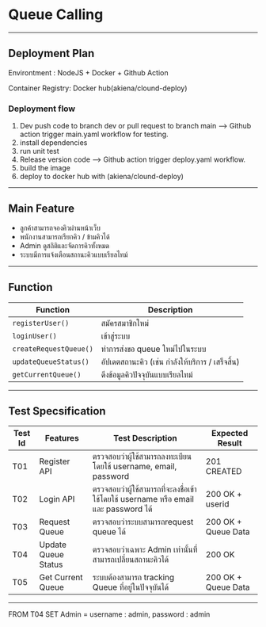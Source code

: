# Queue Calling
---
## Deployment Plan

Environtment : NodeJS + Docker + Github Action

Container Registry: Docker hub(akiena/clound-deploy)

### Deployment flow
1. Dev push code to branch dev or pull request to branch main --> Github action trigger main.yaml workflow for testing.
2. install dependencies
3. run unit test
4. Release version code --> Github action trigger deploy.yaml workflow.
5. build the image
6. deploy to docker hub with (akiena/clound-deploy)

---
## Main Feature
- ลูกค้าสามารถจองคิวผ่านหน้าเว็บ
- พนักงานสามารถเรียกคิว / ข้ามคิวได้
- Admin ดูสถิติและจัดการคิวทั้งหมด
- ระบบมีการแจ้งเตือนสถานะคิวแบบเรียลไทม์
---
## Function
| Function              | Description                                      |
| --------------------- | ------------------------------------------------ |
| `registerUser()`      | สมัครสมาชิกใหม่                                  |
| `loginUser()`         | เข้าสู่ระบบ                                      |
| `createRequestQueue()`       | ทำการส่งขอ queue ใหม่ไปในระบบ                               |
| `updateQueueStatus()` | อัปเดตสถานะคิว (เช่น กำลังให้บริการ / เสร็จสิ้น) |
| `getCurrentQueue()`   | ดึงข้อมูลคิวปัจจุบันแบบเรียลไทม์                 |

---

## Test Specsification
Test Id | Features | Test Description | Expected Result|
--- | --- | --- | ---
T01 | Register API | ตรวจสอบว่าผู้ใช้สามารถลงทะเบียนโดยใช้ username, email, password | 201 CREATED
T02 | Login API | ตรวจสอบว่าผู้ใช้สามารถที่จะลงชื่อเข้าใช้โดยใช้ username หรือ email และ password ได้ | 200 OK + userid |
T03 | Request Queue | ตรวจสอบว่าระบบสามารถrequest queue ได้ | 200 OK + Queue Data |
T04 | Update Queue Status | ตรวจสอบว่าเฉพาะ Admin เท่านั้นที่สามารถเปลี่ยนสถานะคิวได้ | 200 OK
T05 | Get Current Queue | ระบบต้องสามารถ tracking Queue ที่อยู่ในปัจจุบันได้ | 200 OK + Queue Data
---
FROM T04 SET Admin = username : admin, password : admin


